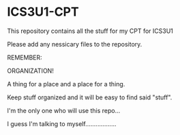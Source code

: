 # ICS3U1-CPT
This repository contains all the stuff for my CPT for ICS3U1

Please add any nessicary files to the repository.

REMEMBER:

ORGANIZATION! 

A thing for a place and a place for a thing.

Keep stuff organized and it will be easy to find said "stuff".

I'm the only one who will use this repo...

I guess I'm talking to myself..................
